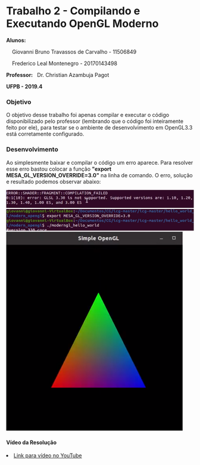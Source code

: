 <h1>Trabalho 2 - Compilando e Executando OpenGL Moderno</h1>
<p><b>Alunos:</b> </p>
<p>&nbsp;&nbsp;&nbsp; Giovanni Bruno Travassos de Carvalho - 11506849</p>
<p>&nbsp;&nbsp;&nbsp;	Frederico Leal Montenegro - 20170143498</p>
<p><b>Professor:</b>&nbsp;&nbsp; Dr. Christian Azambuja Pagot</p>
<p><b>UFPB - 2019.4</b></p>
<h3>Objetivo</h3>
<p>O objetivo desse trabalho foi apenas compilar e executar o código disponibilizado pelo professor (lembrando que o código foi inteiramente feito por ele), para testar se o ambiente de desenvolvimento em OpenGL3.3 está corretamente configurado.</p>
<h3>Desenvolvimento</h3>
<p>Ao simplesmente baixar e compilar o código um erro aparece. Para resolver esse erro bastou colocar a função <b>"export MESA_GL_VERSION_OVERRIDE=3.0"</b> na linha de comando. O erro, solução e resultado podemos observar abaixo:<p/>
<img src = "https://github.com/GiovanniBru/CG/blob/master/Trabalho%202%20-%20OpenGL%20Moderno/imagens/Erro.PNG">
<img src = "https://github.com/GiovanniBru/CG/blob/master/Trabalho%202%20-%20OpenGL%20Moderno/imagens/Solucao.PNG">
<img src = "https://github.com/GiovanniBru/CG/blob/master/Trabalho%202%20-%20OpenGL%20Moderno/imagens/Resultado.PNG">
<h4>Vídeo da Resolução</h4>
<li><a href="https://www.youtube.com/embed/XzlF-wgSp_I">Link para vídeo no YouTube</a></li>
